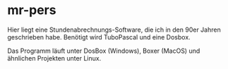 # mr-pers
Hier liegt eine Stundenabrechnungs-Software, die ich in den 90er Jahren geschrieben habe. Benötigt wird TuboPascal und eine Dosbox.

Das Programm läuft unter DosBox (Windows), Boxer (MacOS) und ähnlichen Projekten unter Linux.
